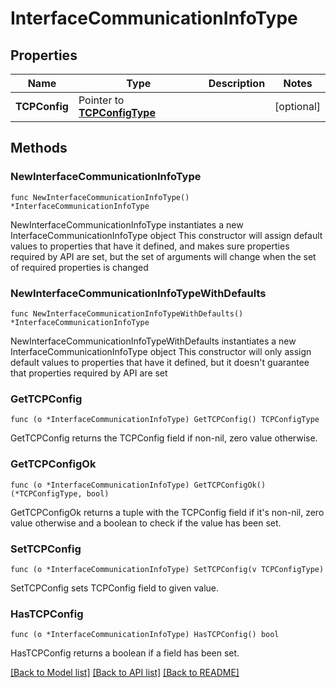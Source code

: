 # InterfaceCommunicationInfoType

## Properties

Name | Type | Description | Notes
------------ | ------------- | ------------- | -------------
**TCPConfig** | Pointer to [**TCPConfigType**](TCPConfigType.md) |  | [optional] 

## Methods

### NewInterfaceCommunicationInfoType

`func NewInterfaceCommunicationInfoType() *InterfaceCommunicationInfoType`

NewInterfaceCommunicationInfoType instantiates a new InterfaceCommunicationInfoType object
This constructor will assign default values to properties that have it defined,
and makes sure properties required by API are set, but the set of arguments
will change when the set of required properties is changed

### NewInterfaceCommunicationInfoTypeWithDefaults

`func NewInterfaceCommunicationInfoTypeWithDefaults() *InterfaceCommunicationInfoType`

NewInterfaceCommunicationInfoTypeWithDefaults instantiates a new InterfaceCommunicationInfoType object
This constructor will only assign default values to properties that have it defined,
but it doesn't guarantee that properties required by API are set

### GetTCPConfig

`func (o *InterfaceCommunicationInfoType) GetTCPConfig() TCPConfigType`

GetTCPConfig returns the TCPConfig field if non-nil, zero value otherwise.

### GetTCPConfigOk

`func (o *InterfaceCommunicationInfoType) GetTCPConfigOk() (*TCPConfigType, bool)`

GetTCPConfigOk returns a tuple with the TCPConfig field if it's non-nil, zero value otherwise
and a boolean to check if the value has been set.

### SetTCPConfig

`func (o *InterfaceCommunicationInfoType) SetTCPConfig(v TCPConfigType)`

SetTCPConfig sets TCPConfig field to given value.

### HasTCPConfig

`func (o *InterfaceCommunicationInfoType) HasTCPConfig() bool`

HasTCPConfig returns a boolean if a field has been set.


[[Back to Model list]](../README.md#documentation-for-models) [[Back to API list]](../README.md#documentation-for-api-endpoints) [[Back to README]](../README.md)


